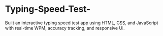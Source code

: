 # Typing-Speed-Test-
Built an interactive typing speed test app using HTML, CSS, and JavaScript with real-time WPM, accuracy tracking, and responsive UI.
